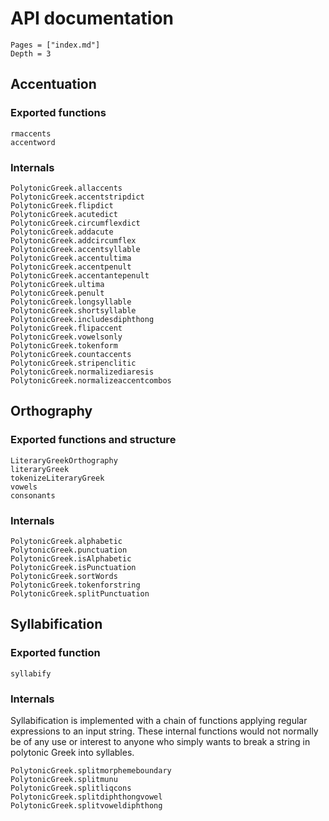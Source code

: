 # API documentation


```@contents
Pages = ["index.md"]
Depth = 3
```

## Accentuation

### Exported functions

```@docs
rmaccents
accentword
```


### Internals

```@docs
PolytonicGreek.allaccents
PolytonicGreek.accentstripdict
PolytonicGreek.flipdict
PolytonicGreek.acutedict
PolytonicGreek.circumflexdict
PolytonicGreek.addacute
PolytonicGreek.addcircumflex
PolytonicGreek.accentsyllable
PolytonicGreek.accentultima
PolytonicGreek.accentpenult
PolytonicGreek.accentantepenult
PolytonicGreek.ultima
PolytonicGreek.penult
PolytonicGreek.longsyllable
PolytonicGreek.shortsyllable
PolytonicGreek.includesdiphthong
PolytonicGreek.flipaccent
PolytonicGreek.vowelsonly
PolytonicGreek.tokenform
PolytonicGreek.countaccents
PolytonicGreek.stripenclitic
PolytonicGreek.normalizediaresis
PolytonicGreek.normalizeaccentcombos
```

##  Orthography


### Exported functions and structure

```@docs
LiteraryGreekOrthography
literaryGreek
tokenizeLiteraryGreek
vowels
consonants
```

### Internals

```@docs
PolytonicGreek.alphabetic
PolytonicGreek.punctuation
PolytonicGreek.isAlphabetic
PolytonicGreek.isPunctuation
PolytonicGreek.sortWords
PolytonicGreek.tokenforstring
PolytonicGreek.splitPunctuation
```

## Syllabification

### Exported function

```@docs
syllabify
```


### Internals

Syllabification is implemented with a chain of functions applying regular expressions to an input string.  These internal functions would not normally be of any use or interest to anyone who simply wants to break a string in polytonic Greek into syllables.

```@docs
PolytonicGreek.splitmorphemeboundary
PolytonicGreek.splitmunu
PolytonicGreek.splitliqcons
PolytonicGreek.splitdiphthongvowel
PolytonicGreek.splitvoweldiphthong
```